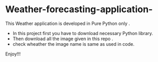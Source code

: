 # Weather-forecasting-application-
This Weather application is developed in Pure Python only .




- In this project first you have to download necessary Python library.
- Then download all the image given in this repo .
- check wheather the image name is same as used in code.



Enjoy!!!
